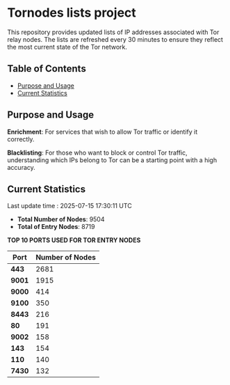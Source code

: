# Tornodes lists project

This repository provides updated lists of IP addresses associated with Tor relay nodes. The lists are refreshed every 30 minutes to ensure they reflect the most current state of the Tor network.

## Table of Contents

- [Purpose and Usage](#purpose-and-usage)
- [Current Statistics](#current-statistics)


## Purpose and Usage

**Enrichment**: For services that wish to allow Tor traffic or identify it correctly.

**Blacklisting**: For those who want to block or control Tor traffic, understanding which IPs belong to Tor can be a starting point with a high accuracy.

## Current Statistics

Last update time : 2025-07-15 17:30:11 UTC

- **Total Number of Nodes**: 9504
- **Total of Entry Nodes**: 8719

**TOP 10 PORTS USED FOR TOR ENTRY NODES**

| **Port** | **Number of Nodes** |
|------|-----------------|
| **443**   | 2681  |
| **9001**   | 1915  |
| **9000**   | 414  |
| **9100**   | 350  |
| **8443**   | 216  |
| **80**   | 191  |
| **9002**   | 158  |
| **143**   | 154  |
| **110**   | 140  |
| **7430**   | 132  |

